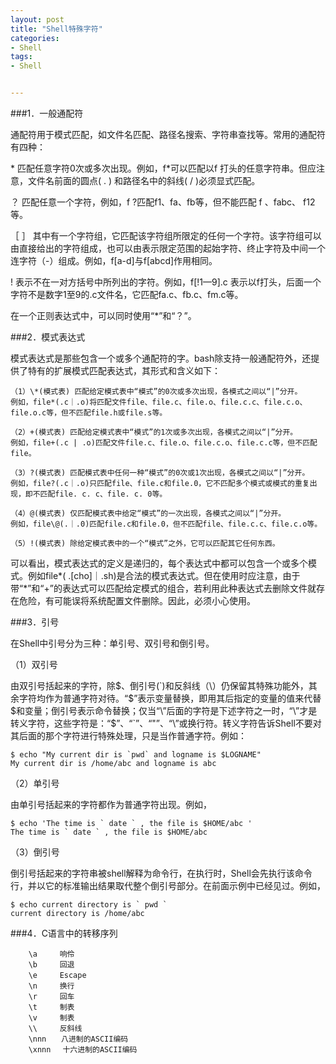```yaml
---
layout: post
title: "Shell特殊字符"
categories:
- Shell
tags:
- Shell


---
```




###1．一般通配符
 
  通配符用于模式匹配，如文件名匹配、路径名搜索、字符串查找等。常用的通配符有四种：
 
\* 匹配任意字符0次或多次出现。例如，f*可以匹配以f 打头的任意字符串。但应注意，文件名前面的圆点( . ) 和路径名中的斜线( / )必须显式匹配。
 
？ 匹配任意一个字符，例如，f ?匹配f1、fa、fb等，但不能匹配 f 、fabc、 f12等。
 
［ ］ 其中有一个字符组，它匹配该字符组所限定的任何一个字符。该字符组可以由直接给出的字符组成，也可以由表示限定范围的起始字符、终止字符及中间一个连字符（-）组成。例如，f[a-d]与f[abcd]作用相同。
 
! 表示不在一对方括号中所列出的字符。例如，f[!1—9].c 表示以f打头，后面一个字符不是数字1至9的.c文件名，它匹配fa.c、fb.c、fm.c等。
 
在一个正则表达式中，可以同时使用“*”和“？”。
 
 
###2．模式表达式
 
  模式表达式是那些包含一个或多个通配符的字。bash除支持一般通配符外，还提供了特有的扩展模式匹配表达式，其形式和含义如下：
 
	（1）\*(模式表) 匹配给定模式表中“模式”的0次或多次出现，各模式之间以“|”分开。
	例如，file*(.c｜.o)将匹配文件file、file.c、file.o、file.c.c、file.c.o、file.o.c等，但不匹配file.h或file.s等。
	
	（2）+(模式表) 匹配给定模式表中“模式”的1次或多次出现，各模式之间以“|”分开。
	例如，file+(.c | .o)匹配文件file.c、file.o、file.c.o、file.c.c等，但不匹配file。
	
	（3）?(模式表) 匹配模式表中任何一种“模式”的0次或1次出现，各模式之间以“|”分开。
	例如，file?(.c｜.o)只匹配file、file.c和file.0，它不匹配多个模式或模式的重复出现，即不匹配file. c. c、file. c. 0等。
	
	（4）@(模式表) 仅匹配模式表中给定“模式”的一次出现，各模式之间以“|”分开。
	例如，file\@(.｜.0)匹配file.c和file.0，但不匹配file、file.c.c、file.c.o等。
	
	（5）!(模式表) 除给定模式表中的一个“模式”之外，它可以匹配其它任何东西。 

可以看出，模式表达式的定义是递归的，每个表达式中都可以包含一个或多个模式。例如file\*( .[cho]｜.sh)是合法的模式表达式。但在使用时应注意，由于带“*”和“+”的表达式可以匹配给定模式的组合，若利用此种表达式去删除文件就存在危险，有可能误将系统配置文件删除。因此，必须小心使用。
 
###3．引号
 
在Shell中引号分为三种：单引号、双引号和倒引号。
 
（1）双引号
 
由双引号括起来的字符，除\$、倒引号(\`)和反斜线（\\）仍保留其特殊功能外，其余字符均作为普通字符对待。“\$”表示变量替换，即用其后指定的变量的值来代替\$和变量；倒引号表示命令替换；仅当“\”后面的字符是下述字符之一时，“\”才是转义字符，这些字符是：“$”、“`”、“"”、“\”或换行符。转义字符告诉Shell不要对其后面的那个字符进行特殊处理，只是当作普通字符。例如：
 
	$ echo "My current dir is `pwd` and logname is $LOGNAME"
	My current dir is /home/abc and logname is abc
 
（2）单引号
 
由单引号括起来的字符都作为普通字符出现。例如，
 
	$ echo 'The time is ` date ` , the file is $HOME/abc '
	The time is ` date ` , the file is $HOME/abc
 
（3）倒引号
 
倒引号括起来的字符串被shell解释为命令行，在执行时，Shell会先执行该命令行，并以它的标准输出结果取代整个倒引号部分。在前面示例中已经见过。例如，
 
	$ echo current directory is ` pwd `
	current directory is /home/abc


###4．C语言中的转移序列

		\a　　　响伶
		\b　　　回退
		\e　　　Escape
		\n　　　换行
		\r　　　回车
		\t　　　制表
		\v　　　制表
		\\　　　反斜线
		\nnn　　八进制的ASCII编码
		\xnnn　 十六进制的ASCII编码
